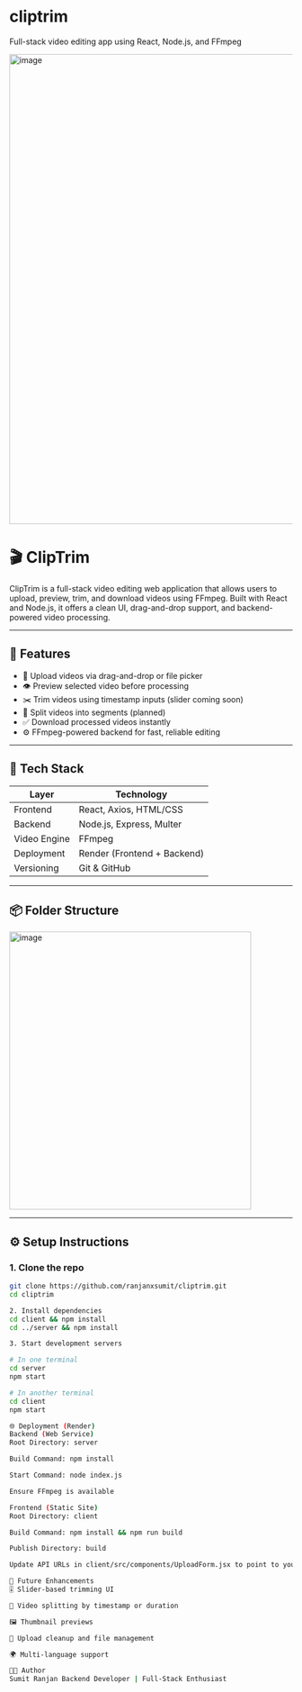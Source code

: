# cliptrim
Full-stack video editing app using React, Node.js, and FFmpeg


<img width="1889" height="835" alt="image" src="https://github.com/user-attachments/assets/8936281e-e5fc-4ae9-a091-1e3384923b1e" />

# 🎬 ClipTrim

ClipTrim is a full-stack video editing web application that allows users to upload, preview, trim, and download videos using FFmpeg. Built with React and Node.js, it offers a clean UI, drag-and-drop support, and backend-powered video processing.

---

## 🚀 Features

- 📁 Upload videos via drag-and-drop or file picker
- 👁️ Preview selected video before processing
- ✂️ Trim videos using timestamp inputs (slider coming soon)
- 🔄 Split videos into segments (planned)
- ✅ Download processed videos instantly
- ⚙️ FFmpeg-powered backend for fast, reliable editing

---

## 🧱 Tech Stack

| Layer       | Technology                     |
|-------------|--------------------------------|
| Frontend    | React, Axios, HTML/CSS         |
| Backend     | Node.js, Express, Multer       |
| Video Engine| FFmpeg                         |
| Deployment  | Render (Frontend + Backend)    |
| Versioning  | Git & GitHub                   |

---

## 📦 Folder Structure

<img width="430" height="494" alt="image" src="https://github.com/user-attachments/assets/e7d61e6f-a093-49f7-ae29-76e35ef103db" />


---

## ⚙️ Setup Instructions

### 1. Clone the repo

```bash
git clone https://github.com/ranjanxsumit/cliptrim.git
cd cliptrim

2. Install dependencies
cd client && npm install
cd ../server && npm install

3. Start development servers

# In one terminal
cd server
npm start

# In another terminal
cd client
npm start

🌐 Deployment (Render)
Backend (Web Service)
Root Directory: server

Build Command: npm install

Start Command: node index.js

Ensure FFmpeg is available

Frontend (Static Site)
Root Directory: client

Build Command: npm install && npm run build

Publish Directory: build

Update API URLs in client/src/components/UploadForm.jsx to point to your Render backend.

🧠 Future Enhancements
🎚️ Slider-based trimming UI

🔪 Video splitting by timestamp or duration

🖼️ Thumbnail previews

🧼 Upload cleanup and file management

🌍 Multi-language support

👨‍💻 Author
Sumit Ranjan Backend Developer | Full-Stack Enthusiast

